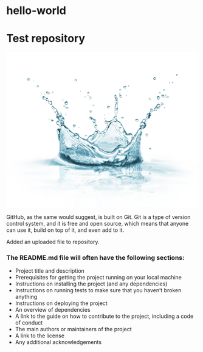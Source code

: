 # hello-world
# Test repository

![headshot](1015_WVwateroil.jpg)

GitHub, as the same would suggest, is built on Git. Git is a type of version control
system, and it is free and open source, which means that anyone can use it, build
on top of it, and even add to it.

Added an uploaded file to repository.

### The README.md file will often have the following sections:
*	Project title and description
*	Prerequisites for getting the project running on your local machine
*	Instructions on installing the project (and any dependencies)
*	Instructions on running tests to make sure that you haven’t broken anything
*	Instructions on deploying the project
*	An overview of dependencies
*	A link to the guide on how to contribute to the project, including a code of conduct
*	The main authors or maintainers of the project
*	A link to the license
*	Any additional acknowledgements
